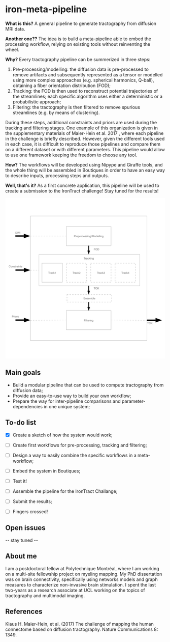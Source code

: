 # iron-meta-pipeline

**What is this?** A general pipeline to generate tractography from diffusion MRI data.

**Another one??** The idea is to build a meta-pipeline able to embed the processing workflow, relying on existing tools without reinventing the wheel.

**Why?** Every tractography pipeline can be summerized in three steps:

1. Pre-processing/modelling: the diffusion data is pre-processed to remove artifacts and subsequently represented as a tensor or modelled using more complex approaches (e.g. spherical harmonics, Q-ball), obtaining a fiber orientation distribution (FOD);
2. Tracking: the FOD is then used to reconstruct potential trajectories of the streamlines; each specific algorithm uses either a deterministic or a probabilistic approach;
3. Filtering: the tractography is then filtered to remove spurious streamlines (e.g. by means of clustering).

During these steps, additional constraints and priors are used during the tracking and filtering stages.
One example of this organization is given in the supplementary materials of Maier-Hein et al. 2017 , where each pipeline in the challenge is briefly described. However, given the different tools used in each case, it is difficult to reproduce those pipelines and compare them on a different dataset or with different parameters. This pipeline would allow to use one framework keeping the freedom to choose any tool.

**How?** The workflows will be developed using Nipype and Giraffe tools, and the whole thing will be assembled in Boutiques in order to have an easy way to describe inputs, processing steps and outputs.

**Well, that's it?** As a first concrete application, this pipeline will be used to create a submission to the IronTract challenge! Stay tuned for the results!

![Workflow sketch](img/workflow.png)


## Main goals

- Build a modular pipeline that can be used to compute tractography from diffusion data;
- Provide an easy-to-use way to build your own workflow;
- Prepare the way for inter-pipeline comparisons and parameter-dependencies in one unique system;


## To-do list

- [x] Create a sketch of how the system would work;
- [ ] Create first workflows for pre-processing, tracking and filtering;
- [ ] Design a way to easily combine the specific workflows in a meta-workflow;
- [ ] Embed the system in Boutiques;
- [ ] Test it!
- [ ] Assemble the pipeline for the IronTract Challange;
- [ ] Submit the results;
- [ ] Fingers crossed!


## Open issues

-- stay tuned --


## About me

I am a postdoctoral fellow at Polytechnique Montréal, where I am working on a multi-site fellowship project on myeling mapping. My PhD dissertation was on brain connectivity, specifically using networks models and graph measures to characterize non-invasive brain stimulation. I spent the last two-years as a research associate at UCL working on the topics of tractography and multimodal imaging.

## References

Klaus H. Maier-Hein, et al. (2017) The challenge of mapping the human connectome based on diffusion tractography. Nature Communications 8: 1349.

